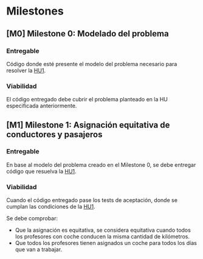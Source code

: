 # Milestones

## [M0] Milestone 0: Modelado del problema

### Entregable

Código donde esté presente el modelo del problema necesario para resolver la 
[HU1](docs/user_stories.md#hu1-elisa-reparto-equitativo-de-coches-y-profesores).

### Viabilidad

El código entregado debe cubrir el problema planteado en la HU especificada anteriormente.


## [M1] Milestone 1: Asignación equitativa de conductores y pasajeros

### Entregable

En base al modelo del problema creado en el Milestone 0, se debe entregar código que resuelva la 
[HU1](docs/user_stories.md#hu1-elisa-reparto-equitativo-de-coches-y-profesores).

### Viabilidad

Cuando el código entregado pase los tests de aceptación, donde se cumplan las condiciones de la 
[HU1](docs/user_stories.md#hu1-elisa-reparto-equitativo-de-coches-y-profesores).

Se debe comprobar:
- Que la asignación es equitativa, se considera equitativa cuando todos los profesores con coche conducen la misma cantidad de kilómetros.
- Que todos los profesores tienen asignados un coche para todos los días que van a trabajar.